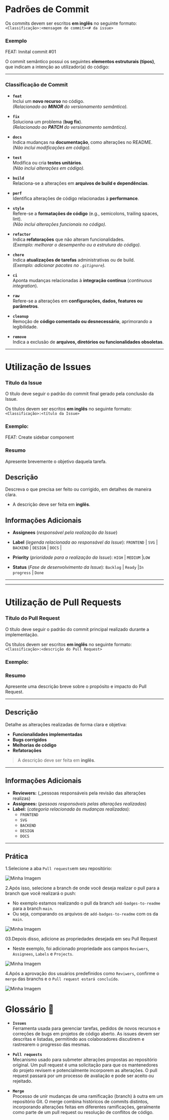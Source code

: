 # **Padrões de Commit**

Os commits devem ser escritos **em inglês** no seguinte formato:  
`<Classificação>:<mensagem de commit><# da issue>`

### **Exemplo**

FEAT: Innital commit #01

O commit semântico possui os seguintes **elementos estruturais (tipos)**, que indicam a intenção ao utilizador(a) do código:

---

### **Classificação de Commit**

- **`feat`**  
  Inclui um **novo recurso** no código.  
  _(Relacionado ao **MINOR** do versionamento semântico)._

- **`fix`**  
  Soluciona um problema (**bug fix**).  
  _(Relacionado ao **PATCH** do versionamento semântico)._

- **`docs`**  
  Indica mudanças na **documentação**, como alterações no README.  
  _(Não inclui modificações em código)._

- **`test`**  
  Modifica ou cria **testes unitários**.  
  _(Não inclui alterações em código)._

- **`build`**  
  Relaciona-se a alterações em **arquivos de build e dependências**.

- **`perf`**  
  Identifica alterações de código relacionadas à **performance**.

- **`style`**  
  Refere-se a **formatações de código** (e.g., semicolons, trailing spaces, lint).  
  _(Não inclui alterações funcionais no código)._

- **`refactor`**  
  Indica **refatorações** que não alteram funcionalidades.  
  _(Exemplo: melhorar o desempenho ou a estrutura do código)._

- **`chore`**  
  Indica **atualizações de tarefas** administrativas ou de build.  
  _(Exemplo: adicionar pacotes no `.gitignore`)._

- **`ci`**  
  Aponta mudanças relacionadas à **integração contínua** (_continuous integration_).

- **`raw`**  
  Refere-se a alterações em **configurações, dados, features ou parâmetros**.

- **`cleanup`**  
  Remoção de **código comentado ou desnecessário**, aprimorando a legibilidade.

- **`remove`**  
  Indica a exclusão de **arquivos, diretórios ou funcionalidades obsoletas**.

---

# **Utilização de Issues**

### **Título da Issue**

O título deve seguir o padrão do commit final gerado pela conclusão da Issue.

Os titulos devem ser escritos **em inglês** no seguinte formato:  
`<Classificação>:<título da Issue>`

### Exemplo:

FEAT: Create sidebar component

### **Resumo**

Apresente brevemente o objetivo daquela tarefa.

## **Descrição**

Descreva o que precisa ser feito ou corrigido, em detalhes de maneira clara.

- A descrição deve ser feita em **inglês**.

## **Informações Adicionais**

- **Assignees** (_responsável pela realização da Issue_)
- **Label** (_legenda relacionada ao responsável da Issue_): `FRONTEND` |
  `SVG` |
  `BACKEND` |
  `DESIGN` |
  `DOCS` |

- **Priority** (_prioridade para a realização da Issue_):
  `HIGH` | `MEDIUM` |`LOW`

- **Status** (_Fase de desenvolvimento da Issue_):
  `Backlog` | `Ready` |`In progress` | `Done`

---

---

# **Utilização de Pull Requests**

### **Título do Pull Request**

O título deve seguir o padrão do commit principal realizado durante a implementação.

Os títulos devem ser escritos **em inglês** no seguinte formato:  
`<Classificação>:<descrição do Pull Request>`

### **Exemplo:**

### **Resumo**

Apresente uma descrição breve sobre o propósito e impacto do Pull Request.

---

## **Descrição**

Detalhe as alterações realizadas de forma clara e objetiva:

- **Funcionalidades implementadas**
- **Bugs corrigidos**
- **Melhorias de código**
- **Refatorações**

> A descrição deve ser feita em **inglês**.

---

## **Informações Adicionais**

- **Reviewers:** (\_pessoas responsáveis pela revisão das alterações realizas)
- **Assignees:** (_pessoas responsáveis pelas alterações realizadas_)
- **Label:** (_categoria relacionada às mudanças realizadas_):
  - `FRONTEND`
  - `SVG`
  - `BACKEND`
  - `DESIGN`
  - `DOCS`

---

## Prática

1.Selecione a aba `Pull requests`em seu repositório:

![Minha Imagem](<./images/PR(1).png>)

2.Após isso, selecione a branch de onde você deseja realizar o pull para a branch que você realizará o push:

- No exemplo estamos realizando o pull da branch `add-badges-to-readme` para a branch `main`.
- Ou seja, comparando os arquivos de `add-badges-to-readme` com os da `main`.

![Minha Imagem](<./images/PR(2).png>)

03.Depois disso, adicione as propriedades desejada em seu Pull Request

- Neste exemplo, foi adicionado propriedade aos campos `Reviwers`, `Assignees`, `Labels` e `Projects`.

![Minha Imagem](<./images/PR(3).png>)

4.Após a aprovação dos usuários predefinidos como `Reviwers`, confirme o `merge` das branchs e o `Pull request estará concluído`.

![Minha Imagem](<./images/PR(4).png>)

# **Glossário 📖**

- **`Issues`**  
  Ferramenta usada para gerenciar tarefas, pedidos de novos recursos e correções de bugs em projetos de código aberto. As issues devem ser descritas e listadas, permitindo aos colaboradores discutirem e rastrearem o progresso das mesmas.

- **`Pull requests`**  
  Mecanismo usado para submeter alterações propostas ao repositório original. Um pull request é uma solicitação para que os mantenedores do projeto revisem e potencialmente incorporem as alterações. O pull request passará por um processo de avaliação e pode ser aceito ou rejeitado.

- **`Merge`**  
  Processo de unir mudanças de uma ramificação (branch) à outra em um repositório Git. O merge combina históricos de commits distintos, incorporando alterações feitas em diferentes ramificações, geralmente como parte de um pull request ou resolução de conflitos de código.
